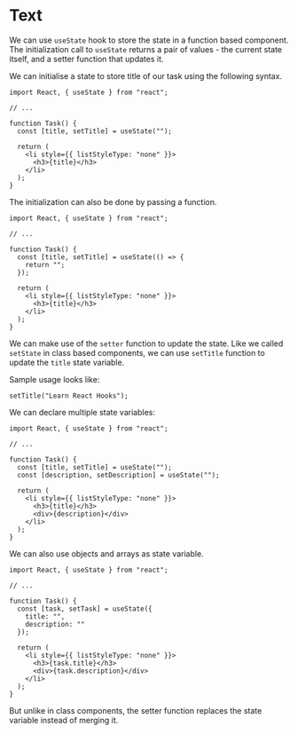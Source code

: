 # Text

We can use `useState` hook to store the state in a function based component. The initialization call to `useState` returns a pair of values - the current state itself, and a setter function that updates it.

We can initialise a state to store title of our task using the following syntax.

```tsx
import React, { useState } from "react";

// ...

function Task() {
  const [title, setTitle] = useState("");

  return (
    <li style={{ listStyleType: "none" }}>
      <h3>{title}</h3>
    </li>
  );
}
```

The initialization can also be done by passing a function.

```tsx
import React, { useState } from "react";

// ...

function Task() {
  const [title, setTitle] = useState(() => {
    return "";
  });

  return (
    <li style={{ listStyleType: "none" }}>
      <h3>{title}</h3>
    </li>
  );
}
```

We can make use of the `setter` function to update the state. Like we called `setState` in class based components, we can use `setTitle` function to update the `title` state variable.

Sample usage looks like:

```tsx
setTitle("Learn React Hooks");

```

We can declare multiple state variables:

```tsx
import React, { useState } from "react";

// ...

function Task() {
  const [title, setTitle] = useState("");
  const [description, setDescription] = useState("");

  return (
    <li style={{ listStyleType: "none" }}>
      <h3>{title}</h3>
      <div>{description}</div>
    </li>
  );
}
```

We can also use objects and arrays as state variable.

```tsx
import React, { useState } from "react";

// ...

function Task() {
  const [task, setTask] = useState({
    title: "",
    description: ""
  });

  return (
    <li style={{ listStyleType: "none" }}>
      <h3>{task.title}</h3>
      <div>{task.description}</div>
    </li>
  );
}
```

But unlike in class components, the setter function replaces the state variable instead of merging it.
